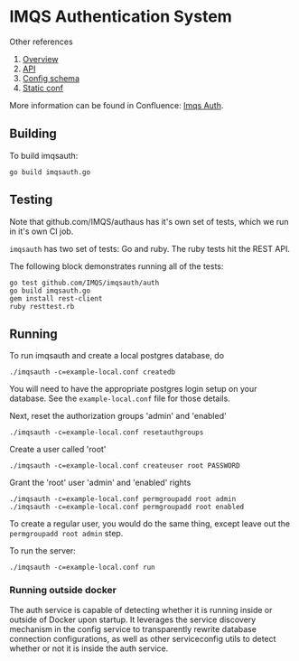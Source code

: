 IMQS Authentication System
==========================

Other references
1. [Overview](./docs/Overview.md)
2. [API](./docs/API.md)
3. [Config schema](docs/config-schema/imqsauth.json)
4. [Static conf](docs/static-conf/imqsauth.json)

More information can be found in Confluence: [Imqs Auth](https://imqssoftware.atlassian.net/wiki/spaces/ASC/pages/94568575/ImqsAuth).

## Building

To build imqsauth:

	go build imqsauth.go

## Testing

Note that github.com/IMQS/authaus has it's own set of tests, which we run
in it's own CI job.

`imqsauth` has two set of tests: Go and ruby. The ruby tests hit the REST API.

The following block demonstrates running all of the tests:

	go test github.com/IMQS/imqsauth/auth
	go build imqsauth.go
	gem install rest-client
	ruby resttest.rb

## Running

To run imqsauth and create a local postgres database, do

	./imqsauth -c=example-local.conf createdb

You will need to have the appropriate postgres login setup on your database. See the 
`example-local.conf` file for those details.

Next, reset the authorization groups 'admin' and 'enabled'

	./imqsauth -c=example-local.conf resetauthgroups

Create a user called 'root'

	./imqsauth -c=example-local.conf createuser root PASSWORD

Grant the 'root' user 'admin' and 'enabled' rights

	./imqsauth -c=example-local.conf permgroupadd root admin
	./imqsauth -c=example-local.conf permgroupadd root enabled

To create a regular user, you would do the same thing,
except leave out the `permgroupadd root admin` step.

To run the server:

	./imqsauth -c=example-local.conf run

### Running outside docker

The auth service is capable of detecting whether it is running inside or outside of Docker 
upon startup. It leverages the service discovery mechanism in the config service to transparently
rewrite database connection configurations, as well as other serviceconfig utils to detect whether or not
it is inside the auth service.
